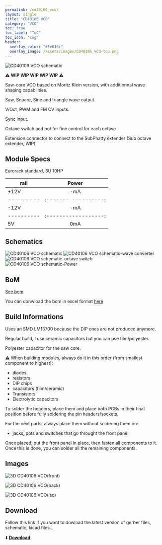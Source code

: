 ```yaml
---
permalink: /cd40106_vco/
layout: single
title: "CD40106 VCO"
category: "VCO"
toc: true
toc_label: "ToC"
toc_icon: "cog"
header:
  overlay_color: "#5e616c"
  overlay_image: /assets/images/CD40106_VCO-top.png
---
```


![CD40106 VCO schematic](/assets/images/CD40106_VCO-top.png)

:warning: **WIP WIP WIP WIP WIP** :warning: 

Saw-core VCO based on Moritz Klein version, with additionnal wave shaping capabilities.

Saw, Square, Sine and triangle wave output.

V/Oct, PWM and FM CV inputs. 

Sync input. 

Octave switch and pot for fine control for each octave

Extension connector to connect to the SubPhatty extender (Sub octave extender, WIP)

## Module Specs

Eurorack standard, 3U 10HP

|   rail   |      Power         |
|----------|:------------------:|
|   +12V   |        -mA         |
|----------|:------------------:|
|   -12V   |        -mA         |
|----------|:------------------:|
|    5V    |         0mA        |

## Schematics

![CD40106 VCO schematic](/assets/images/CD40106_VCO--Schematic.svg)
![CD40106 VCO schematic-wave converter](/assets/images/CD40106_VCO-Wave_Converter.svg)
![CD40106 VCO schematic-octave switch](/assets/images/CD40106_VCO-Octave_switch.svg)
![CD40106 VCO schematic-Power](/assets/images/CD40106_VCO-Power.svg)

## BoM

[See bom](/assets/bom/CD40106_VCO_V1.0--iBoM.html)

You can donwload the bom in excel format [here](https://github.com/BleepSound/cd40106_vco/releases/download/V1.0/CD40106_VCO_V1.0--BoM.xlsx)


## Build Informations

Uses an SMD LM13700 because the DIP ones are not produced anymore.

Regular build, I use ceramic capacitors but you can use film/polyester.

Polyester capacitor for the saw core. 

:warning: When building modules, always do it in this order (from smallest component to highest):
- diodes
- resistors
- DIP chips
- capacitors (film/ceramic)
- Transistors
- Electrolytic capacitors

To solder the headers, place them and place both PCBs in their final position before fully soldering the pin headers/sockets.

For the next parts, always place them without soldering them on: 
- jacks, pots and switches that go throught the front panel

Once placed, put the front panel in place, then fasten all components to it. Once this is done, you can solder all the remaining components.

## Images

![3D CD40106 VCO(front)](/assets/images/CD40106_VCO-3D_top.png)

![3D CD40106 VCO(back)](/assets/images/CD40106_VCO-3D_bottom.png)

![3D CD40106 VCO(iso)](/assets/images/CD40106_VCO-3D_top30deg.png)

## Download

Follow this link if you want to dowload the latest version of gerber files, schematic, kicad files...

:arrow_down: [**Download**](https://github.com/BleepSound/cd40106_vco/releases)
